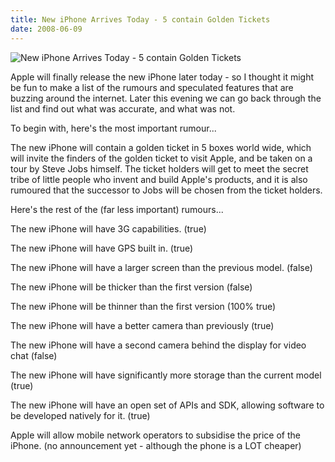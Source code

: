 ```yaml
---
title: New iPhone Arrives Today - 5 contain Golden Tickets
date: 2008-06-09
---
```


![New iPhone Arrives Today - 5 contain Golden Tickets](https://source.unsplash.com/jpkvklXwt98/1600x900)

Apple will finally release the new iPhone later today - so I thought it might be fun to make a list of the rumours and speculated features that are buzzing around the internet. Later this evening we can go back through the list and find out what was accurate, and what was not.

To begin with, here's the most important rumour...

The new iPhone will contain a golden ticket in 5 boxes world wide, which will invite the finders of the golden ticket to visit Apple, and be taken on a tour by Steve Jobs himself. The ticket holders will get to meet the secret tribe of little people who invent and build Apple's products, and it is also rumoured that the successor to Jobs will be chosen from the ticket holders.

Here's the rest of the (far less important) rumours...

The new iPhone will have 3G capabilities. (true)

The new iPhone will have GPS built in. (true)

The new iPhone will have a larger screen than the previous model. (false)

The new iPhone will be thicker than the first version (false)

The new iPhone will be thinner than the first version (100% true)

The new iPhone will have a better camera than previously (true)

The new iPhone will have a second camera behind the display for video chat (false)

The new iPhone will have significantly more storage than the current model (true)

The new iPhone will have an open set of APIs and SDK, allowing software to be developed natively for it. (true)

Apple will allow mobile network operators to subsidise the price of the iPhone. (no announcement yet - although the phone is a LOT cheaper)